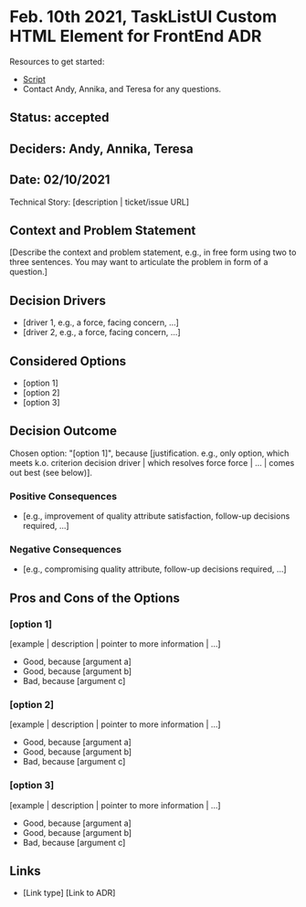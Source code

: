 # Feb. 10th 2021, TaskListUI Custom HTML Element for FrontEnd ADR

Resources to get started:

- [Script](https://github.com/DonaldWolfson/cse110-w21-group29/blob/main/source/js/TaskListUI.js)
- Contact Andy, Annika, and Teresa for any questions.

## Status: accepted

## Deciders: Andy, Annika, Teresa

## Date: 02/10/2021

Technical Story: [description | ticket/issue URL] <!-- optional -->

## Context and Problem Statement

[Describe the context and problem statement, e.g., in free form using two to three sentences. You may want to articulate the problem in form of a question.]

## Decision Drivers <!-- optional -->

- [driver 1, e.g., a force, facing concern, …]
- [driver 2, e.g., a force, facing concern, …]

## Considered Options

- [option 1]
- [option 2]
- [option 3]

## Decision Outcome

Chosen option: "[option 1]", because [justification. e.g., only option, which meets k.o. criterion decision driver | which resolves force force | … | comes out best (see below)].

### Positive Consequences <!-- optional -->

- [e.g., improvement of quality attribute satisfaction, follow-up decisions required, …]

### Negative Consequences <!-- optional -->

- [e.g., compromising quality attribute, follow-up decisions required, …]

## Pros and Cons of the Options <!-- optional -->

### [option 1]

[example | description | pointer to more information | …] <!-- optional -->

- Good, because [argument a]
- Good, because [argument b]
- Bad, because [argument c]

### [option 2]

[example | description | pointer to more information | …] <!-- optional -->

- Good, because [argument a]
- Good, because [argument b]
- Bad, because [argument c]

### [option 3]

[example | description | pointer to more information | …] <!-- optional -->

- Good, because [argument a]
- Good, because [argument b]
- Bad, because [argument c]

## Links <!-- optional -->

- [Link type] [Link to ADR] <!-- example: Refined by [ADR-0005](0005-example.md) -->
